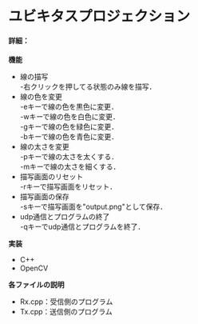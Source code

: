 # ユビキタスプロジェクション
#### 詳細：

**機能**
* 線の描写<br>
    -右クリックを押してる状態のみ線を描写．
* 線の色を変更<br>
    -eキーで線の色を黒色に変更．<br>
    -wキーで線の色を白色に変更．<br>
    -gキーで線の色を緑色に変更．<br>
    -bキーで線の色を青色に変更．
* 線の太さを変更<br>
    -pキーで線の太さを太くする．<br>
    -mキーで線の太さを細くする．
* 描写画面のリセット<br>
    -rキーで描写画面をリセット．
* 描写画面の保存<br>
    -sキーで描写画面を"output.png"として保存．
* udp通信とプログラムの終了<br>
    -qキーでudp通信とプログラムを終了．

**実装**
* C++
* OpenCV

**各ファイルの説明**
* Rx.cpp：受信側のプログラム
* Tx.cpp：送信側のプログラム
